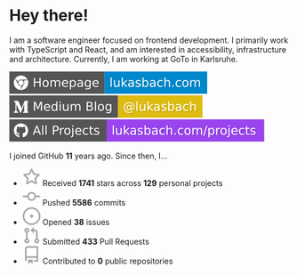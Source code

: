 # Hey there!

I am a software engineer focused on frontend development. I primarily work with TypeScript and React, and am interested in accessibility, infrastructure and architecture. Currently, I am working at GoTo in Karlsruhe.

[![Homepage](./icons/homepage.svg)](https://lukasbach.com)
[![Medium Blog](./icons/medium.svg)](https://medium.com/@lukasbach)
[![My Projects](./icons/projects.svg)](https://lukasbach.com/projects)

I joined GitHub **11** years ago. Since then, I...

- ![](./icons/star.svg) Received **1741** stars across **129** personal projects
- ![](./icons/commit.svg) Pushed **5586** commits
- ![](./icons/issues.svg) Opened **38** issues
- ![](./icons/pr.svg) Submitted **433** Pull Requests
- ![](./icons/repo.svg) Contributed to **0** public repositories
